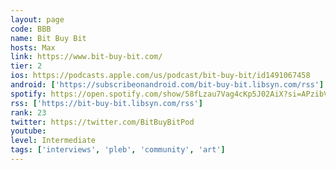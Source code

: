 ```yaml
---
layout: page
code: BBB
name: Bit Buy Bit
hosts: Max
link: https://www.bit-buy-bit.com/
tier: 2
ios: https://podcasts.apple.com/us/podcast/bit-buy-bit/id1491067458
android: ['https://subscribeonandroid.com/bit-buy-bit.libsyn.com/rss']
spotify: https://open.spotify.com/show/58fLzau7Vag4cKp5J02AiX?si=APzibVSBQIOLkEYUGb1v-g
rss: ['https://bit-buy-bit.libsyn.com/rss']
rank: 23
twitter: https://twitter.com/BitBuyBitPod
youtube: 
level: Intermediate
tags: ['interviews', 'pleb', 'community', 'art']
---
```

